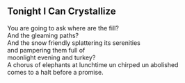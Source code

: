 Tonight I Can Crystallize
-------------------------
You are going to ask where are the fill?  
And the gleaming paths?  
And the snow friendly splattering its serenities  
and pampering them full of  
moonlight evening and turkey?  
A chorus of elephants at lunchtime un chirped un abolished  
comes to a halt before a promise.  
